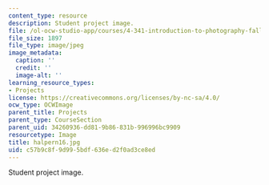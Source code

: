 ```yaml
---
content_type: resource
description: Student project image.
file: /ol-ocw-studio-app/courses/4-341-introduction-to-photography-fall-2002/c57b9c8f9d995bdf636ed2f0ad3ce8ed_halpern16.jpg
file_size: 1897
file_type: image/jpeg
image_metadata:
  caption: ''
  credit: ''
  image-alt: ''
learning_resource_types:
- Projects
license: https://creativecommons.org/licenses/by-nc-sa/4.0/
ocw_type: OCWImage
parent_title: Projects
parent_type: CourseSection
parent_uid: 34260936-dd81-9b86-831b-996996bc9909
resourcetype: Image
title: halpern16.jpg
uid: c57b9c8f-9d99-5bdf-636e-d2f0ad3ce8ed
---
```

Student project image.